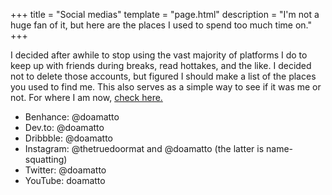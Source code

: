 +++
title = "Social medias"
template = "page.html"
description = "I'm not a huge fan of it, but here are the places I used to spend too much time on."
+++

I decided after awhile to stop using the vast majority of platforms I do to keep up with friends during breaks, read hottakes, and the like. I decided not to delete those accounts, but figured I should make a list of the places you used to find me. This also serves as a simple way to see if it was me or not. For where I am now, [check here.](/contact)

- Benhance: @doamatto
- Dev.to: @doamatto
- Dribbble: @doamatto
- Instagram: @thetruedoormat and @doamatto (the latter is name-squatting)
- Twitter: @doamatto
- YouTube: doamatto
